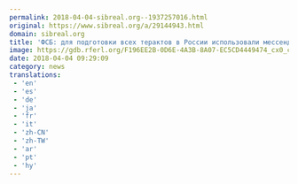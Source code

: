```yaml
---
permalink: 2018-04-04-sibreal.org--1937257016.html
original: https://www.sibreal.org/a/29144943.html
domain: sibreal.org
title: 'ФСБ: для подготовки всех терактов в России использовали мессенджеры'
image: https://gdb.rferl.org/F196EE2B-0D6E-4A3B-8A07-EC5CD4449474_cx0_cy1_cw0_w1200_r1_s.jpg
date: 2018-04-04 09:29:09
category: news
translations: 
 - 'en'
 - 'es'
 - 'de'
 - 'ja'
 - 'fr'
 - 'it'
 - 'zh-CN'
 - 'zh-TW'
 - 'ar'
 - 'pt'
 - 'hy'
---
```


